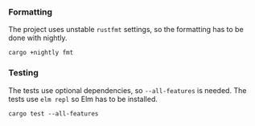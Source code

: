 ### Formatting
The project uses unstable `rustfmt` settings, so the formatting has to be done with nightly.
```console
cargo +nightly fmt
```

### Testing
The tests use optional dependencies, so `--all-features` is needed. The tests use `elm repl` so Elm has to be installed.

```console
cargo test --all-features
```
